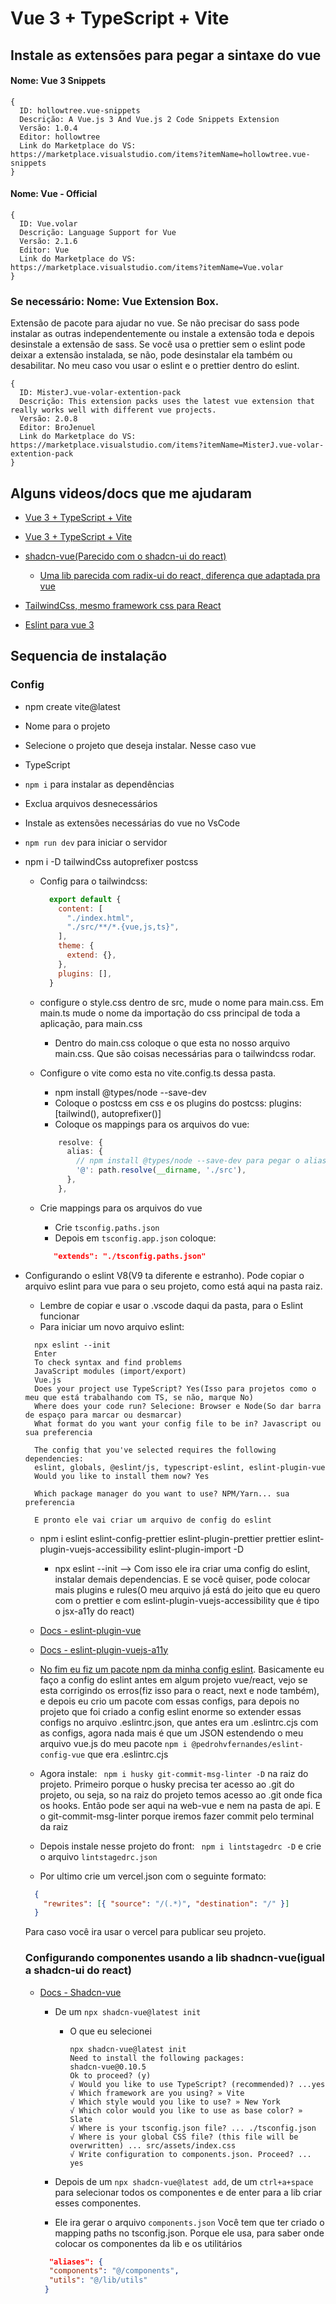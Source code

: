 # Vue 3 + TypeScript + Vite

## Instale as extensões para pegar a sintaxe do vue

#### Nome: Vue 3 Snippets
```
{
  ID: hollowtree.vue-snippets
  Descrição: A Vue.js 3 And Vue.js 2 Code Snippets Extension
  Versão: 1.0.4
  Editor: hollowtree
  Link do Marketplace do VS: https://marketplace.visualstudio.com/items?itemName=hollowtree.vue-snippets
}
```

#### Nome: Vue - Official
```
{
  ID: Vue.volar
  Descrição: Language Support for Vue
  Versão: 2.1.6
  Editor: Vue
  Link do Marketplace do VS: https://marketplace.visualstudio.com/items?itemName=Vue.volar
}
```

### Se necessário: Nome: Vue Extension Box. 

Extensão de pacote para ajudar no vue. Se não precisar do sass pode instalar as outras independentemente ou instale a extensão toda e depois desinstale a extensão de sass. Se você usa o prettier sem o eslint pode deixar a extensão instalada, se não, pode desinstalar ela também ou desabilitar. No meu caso vou usar o eslint e o prettier dentro do eslint.

```
{
  ID: MisterJ.vue-volar-extention-pack
  Descrição: This extension packs uses the latest vue extension that really works well with different vue projects.
  Versão: 2.0.8
  Editor: BroJenuel
  Link do Marketplace do VS: https://marketplace.visualstudio.com/items?itemName=MisterJ.vue-volar-extention-pack
}
```

## Alguns videos/docs que me ajudaram

- [Vue 3 + TypeScript + Vite](https://vite.dev/guide/)
- [Vue 3 + TypeScript + Vite](https://www.youtube.com/watch?v=zZziykF3ks4)

- [shadcn-vue(Parecido com o shadcn-ui do react)](https://www.shadcn-vue.com/docs/installation/vite)
  - [Uma lib parecida com radix-ui do react, diferença que adaptada pra vue](https://www.radix-vue.com/overview/getting-started.html)
- [TailwindCss, mesmo framework css para React](https://tailwindcss.com/docs/guides/vite#vue)

- [Eslint para vue 3](https://www.youtube.com/watch?v=rMoHmWZXySM)

## Sequencia de instalação

### Config

- npm create vite@latest
 - Nome para o projeto
 - Selecione o projeto que deseja instalar. Nesse caso vue
 - TypeScript
 - ```npm i``` para instalar as dependências

- Exclua arquivos desnecessários

- Instale as extensões necessárias do vue no VsCode

- ```npm run dev``` para iniciar o servidor

- npm i -D tailwindCss autoprefixer postcss
  - Config para o tailwindcss:
    ```js
      export default {
        content: [
          "./index.html",
          "./src/**/*.{vue,js,ts}",
        ],
        theme: {
          extend: {},
        },
        plugins: [],
      }
    ```
  - configure o style.css dentro de src, mude o nome para main.css. Em main.ts mude o nome da importação do css principal de toda a aplicação, para main.css
    - Dentro do main.css coloque o que esta no nosso arquivo main.css. Que são coisas necessárias para o tailwindcss rodar.

  - Configure o vite como esta no vite.config.ts dessa pasta.
    - npm install @types/node --save-dev
    - Coloque o postcss em css e os plugins do postcss: plugins: [tailwind(), autoprefixer()]
    - Coloque os mappings para os arquivos do vue:
    ```ts
        resolve: {
          alias: {
            // npm install @types/node --save-dev para pegar o alias __dirname
            '@': path.resolve(__dirname, './src'),
          },
        },
    ```
  - Crie mappings para os arquivos do vue
    - Crie ```tsconfig.paths.json```
    - Depois em ```tsconfig.app.json``` coloque: 
    ```Json
       "extends": "./tsconfig.paths.json"
    ```
- Configurando o eslint V8(V9 ta diferente e estranho). Pode copiar o arquivo eslint para vue para o seu projeto, como está aqui na pasta raiz.
  - Lembre de copiar e usar o .vscode daqui da pasta, para o Eslint funcionar
  - Para iniciar um novo arquivo eslint:
  ```
    npx eslint --init
    Enter
    To check syntax and find problems
    JavaScript modules (import/export)
    Vue.js
    Does your project use TypeScript? Yes(Isso para projetos como o meu que está trabalhando com TS, se não, marque No)
    Where does your code run? Selecione: Browser e Node(So dar barra de espaço para marcar ou desmarcar)
    What format do you want your config file to be in? Javascript ou sua preferencia

    The config that you've selected requires the following dependencies:
    eslint, globals, @eslint/js, typescript-eslint, eslint-plugin-vue
    Would you like to install them now? Yes 

    Which package manager do you want to use? NPM/Yarn... sua preferencia
    
    E pronto ele vai criar um arquivo de config do eslint 
  ```
    - npm i eslint eslint-config-prettier eslint-plugin-prettier prettier eslint-plugin-vuejs-accessibility eslint-plugin-import -D
      - npx eslint --init --> Com isso ele ira criar uma config do eslint, instalar demais dependencias. E se você quiser, pode colocar mais plugins e rules(O meu arquivo já está do jeito que eu quero com o prettier e com eslint-plugin-vuejs-accessibility que é tipo o jsx-a11y do react) 

  - [Docs - eslint-plugin-vue](https://eslint.vuejs.org)
  - [Docs - eslint-plugin-vuejs-a11y](https://vue-a11y.github.io/eslint-plugin-vuejs-accessibility/)

  - [No fim eu fiz um pacote npm da minha config eslint](https://www.npmjs.com/package/@pedrohvfernandes/eslint-config-vue). Basicamente eu faço a config do eslint antes em algum projeto vue/react, vejo se esta corrigindo os erros(fiz isso para o react, next e node também), e depois eu crio um pacote com essas configs, para depois no projeto que foi criado a config eslint enorme so extender essas configs no arquivo .eslintrc.json, que antes era um .eslintrc.cjs com as configs, agora nada mais é que um JSON estendendo o meu arquivo vue.js do meu pacote ```npm i @pedrohvfernandes/eslint-config-vue``` que era .eslintrc.cjs 

  - Agora instale: ``` npm i husky git-commit-msg-linter -D``` na raiz do projeto. Primeiro porque o husky precisa ter acesso ao .git do projeto, ou seja, so na raiz do projeto temos acesso ao .git onde fica os hooks. Então pode ser aqui na web-vue e nem na pasta de api. E o git-commit-msg-linter porque iremos fazer commit pelo terminal da raiz

  - Depois instale nesse projeto do front: ``` npm i lintstagedrc -D``` e crie o arquivo ```lintstagedrc.json```

  - Por ultimo crie um vercel.json com o seguinte formato:
  ```json
    {
      "rewrites": [{ "source": "/(.*)", "destination": "/" }]
    }
  ```
  Para caso você ira usar o vercel para publicar seu projeto.

  ### Configurando componentes usando a lib shadncn-vue(igual a shadcn-ui do react)

  - [Docs - Shadcn-vue](https://www.shadcn-vue.com/docs/installation/vite)
    - De um ```npx shadcn-vue@latest init```
      - O que eu selecionei
        ```
        npx shadcn-vue@latest init
        Need to install the following packages:
        shadcn-vue@0.10.5
        Ok to proceed? (y)
        √ Would you like to use TypeScript? (recommended)? ...yes
        √ Which framework are you using? » Vite
        √ Which style would you like to use? » New York
        √ Which color would you like to use as base color? » Slate
        √ Where is your tsconfig.json file? ... ./tsconfig.json
        √ Where is your global CSS file? (this file will be overwritten) ... src/assets/index.css
        √ Write configuration to components.json. Proceed? ... yes
        ```

    - Depois de um ```npx shadcn-vue@latest add```, de um ```ctrl+a+space``` para selecionar todos os componentes e de enter para a lib criar esses componentes.

    - Ele ira gerar o arquivo ```components.json```
    Você tem que ter criado o mapping paths no tsconfig.json. Porque ele usa, para saber onde colocar os componentes da lib e os utilitários
    ```json
      "aliases": {
      "components": "@/components",
      "utils": "@/lib/utils"
     }
    ```